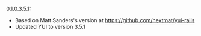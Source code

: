 0.1.0.3.5.1:
 - Based on Matt Sanders's version at https://github.com/nextmat/yui-rails
 - Updated YUI to version 3.5.1
